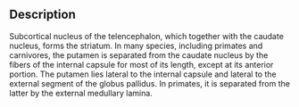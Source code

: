 ## Description

Subcortical nucleus of the telencephalon, which together with the caudate nucleus, forms the striatum. In many species, including primates and carnivores, the putamen is separated from the caudate nucleus by the fibers of the internal capsule for most of its length, except at its anterior portion.  The putamen lies lateral to the internal capsule and lateral to the external segment of the globus pallidus.  In primates, it is separated from the latter by the external medullary lamina.